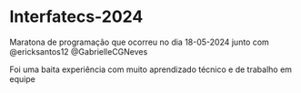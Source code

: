 # Interfatecs-2024
Maratona de programação que ocorreu no dia 18-05-2024 junto com @ericksantos12 @GabrielleCGNeves 

Foi uma baita experiência com muito aprendizado técnico e de trabalho em equipe 

